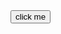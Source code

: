 <!DOCTYPE html>
<html lang="en-US">
 <head>
   <metacharset="utf-8">
   <title>Apply JavaScript example</title>
 </head>
 <body>
   <button>click me</button>
  </html>  

